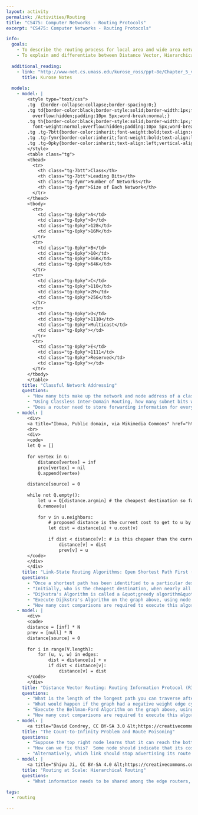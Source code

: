 ```yaml
---
layout: activity
permalink: /Activities/Routing
title: "CS475: Computer Networks - Routing Protocols"
excerpt: "CS475: Computer Networks - Routing Protocols"

info:
  goals: 
    - To describe the routing process for local area and wide area networks
    - To explain and differentiate between Distance Vector, Hierarchical, and BGP routing protocols
        
  additional_reading:
    - link: "http://www-net.cs.umass.edu/kurose_ross/ppt-8e/Chapter_5_v8.0.pptx"  
      title: Kurose Notes
          
  models:
    - model: |
        <style type="text/css">
        .tg  {border-collapse:collapse;border-spacing:0;}
        .tg td{border-color:black;border-style:solid;border-width:1px;font-family:Arial, sans-serif;font-size:14px;
          overflow:hidden;padding:10px 5px;word-break:normal;}
        .tg th{border-color:black;border-style:solid;border-width:1px;font-family:Arial, sans-serif;font-size:14px;
          font-weight:normal;overflow:hidden;padding:10px 5px;word-break:normal;}
        .tg .tg-7btt{border-color:inherit;font-weight:bold;text-align:center;vertical-align:top}
        .tg .tg-fymr{border-color:inherit;font-weight:bold;text-align:left;vertical-align:top}
        .tg .tg-0pky{border-color:inherit;text-align:left;vertical-align:top}
        </style>
        <table class="tg">
        <thead>
          <tr>
            <th class="tg-7btt">Class</th>
            <th class="tg-7btt">Leading Bits</th>
            <th class="tg-fymr">Number of Networks</th>
            <th class="tg-fymr">Size of Each Network</th>
          </tr>
        </thead>
        <tbody>
          <tr>
            <td class="tg-0pky">A</td>
            <td class="tg-0pky">0</td>
            <td class="tg-0pky">128</td>
            <td class="tg-0pky">16M</td>
          </tr>
          <tr>
            <td class="tg-0pky">B</td>
            <td class="tg-0pky">10</td>
            <td class="tg-0pky">16K</td>
            <td class="tg-0pky">64K</td>
          </tr>
          <tr>
            <td class="tg-0pky">C</td>
            <td class="tg-0pky">110</td>
            <td class="tg-0pky">2M</td>
            <td class="tg-0pky">256</td>
          </tr>
          <tr>
            <td class="tg-0pky">D</td>
            <td class="tg-0pky">1110</td>
            <td class="tg-0pky">Multicast</td>
            <td class="tg-0pky"></td>
          </tr>
          <tr>
            <td class="tg-0pky">E</td>
            <td class="tg-0pky">1111</td>
            <td class="tg-0pky">Reserved</td>
            <td class="tg-0pky"></td>
          </tr>
        </tbody>
        </table>
      title: "Classful Network Addressing"
      questions: 
        - "How many bits make up the network and node address of a class A, B, and C network?"
        - "Using Classless Inter-Domain Routing, how many subnet bits would correspond to a Class A, B, and C network?"
        - "Does a router need to store forwarding information for every single host on the Internet?  How might it group its routing table for efficiency?  This is called Hierarchical Routing."
    - model: |
        <div>
        <a title="Ibmua, Public domain, via Wikimedia Commons" href="https://commons.wikimedia.org/wiki/File:Dijkstra_Animation.gif"><img width="256" alt="Dijkstra Animation" src="https://upload.wikimedia.org/wikipedia/commons/5/57/Dijkstra_Animation.gif"></a>
        <br>
        <div>
        <code>
        let Q = []
        
        for vertex in G:
            distance[vertex] = inf
            prev[vertex] = nil
            Q.append(vertex)
        
        distance[source] = 0
        
        while not Q.empty():
            let u = Q[distance.argmin] # the cheapest destination so far
            Q.remove(u)
            
            for v in u.neighbors:
                # proposed distance is the current cost to get to u by the cheapest means, plus the cost to get from u to v
                let dist = distance[u] + u.cost(v) 
                
                if dist < distance[v]: # is this chepaer than the current cost to v?
                    distance[v] = dist
                    prev[v] = u
        </code>
        </div>
        </div>
      title: "Link-State Routing Algorithms: Open Shortest Path First (OSPF) and Dijkstra's Algorithm"
      questions: 
        - "Once a shortest path has been identified to a particular destination, how might it be communicated from router to router?  In other words, what information is needed by each router in order to forward information to the next destination?  Specifically, how is this information different from that used by a switch?"
        - "Initially, who is the cheapest destination, when nearly all of the nodes are infinite cost?"
        - "Dijkstra's Algorithm is called a &quot;greedy algorithm&quot;; why do you think this is?"
        - "Execute Dijkstra's Algorithm on the graph above, using node <strong>a</strong> as the source."
        - "How many cost comparisons are required to execute this algorithm?"
    - model: |
        <div>
        <code>
        distance = [inf] * N
        prev = [null] * N
        distance[source] = 0
        
        for i in range(V.length):
            for (u, v, w) in edges:
                dist = distance[u] + v
                if dist < distance[v]:
                    distance[v] = dist
        </code>
        </div>
      title: "Distance Vector Routing: Routing Information Protocol (RIP) and Bellman-Ford"
      questions: 
        - "What is the length of the longest path you can traverse after each iteration of the loop?"
        - "What would happen if the graph had a negative weight edge cycle?"
        - "Execute the Bellman-Ford Algorithm on the graph above, using node <strong>a</strong> as the source."
        - "How many cost comparisons are required to execute this algorithm?"
    - model: |
        <a title="David Condrey, CC BY-SA 3.0 &lt;https://creativecommons.org/licenses/by-sa/3.0&gt;, via Wikimedia Commons" href="https://commons.wikimedia.org/wiki/File:Small_Network.png"><img width="128" alt="Small Network" src="https://upload.wikimedia.org/wikipedia/commons/2/2f/Small_Network.png"></a>
      title: "The Count-to-Infinity Problem and Route Poisoning"
      questions: 
        - "Suppose the top right node learns that it can reach the bottom-most node by going through the node at top center.  The node at top center knows that it can reach the node at the top right via a direct connection.  If the connection from the node at the top center to the bottom-most node is severed, why might it believe that it can still reach it by routing traffic through the node at the top right?  How would their network costs be affected?  What would happen to the perceived cost from the perspective of the top-right node as the top-center node updates its own cost?  This is called the Count-to-Infinity Problem." 
        - "How can we fix this?  Some node should indicate that its cost has become infinite.  Which one?  This is called Route Poisoning"
        - "Alternatively, which link should stop advertising its route and to whom?  This is called Split Horizon."
    - model: |
        <a title="Shiyu Ji, CC BY-SA 4.0 &lt;https://creativecommons.org/licenses/by-sa/4.0&gt;, via Wikimedia Commons" href="https://commons.wikimedia.org/wiki/File:RR_BGP.svg"><img width="512" alt="RR BGP" src="https://upload.wikimedia.org/wikipedia/commons/thumb/6/6e/RR_BGP.svg/512px-RR_BGP.svg.png"></a>
      title: "Routing at Scale: Hierarchical Routing"
      questions: 
        - "What information needs to be shared among the edge routers, versus that information shared within each network cluster?" 
        
tags:
  - routing
 
---
```


